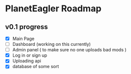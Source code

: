 # PlanetEagler Roadmap

## v0.1 progress
- [x] Main Page
- [ ] Dashboard (working on this currently)
- [ ] Admin panel ( to make sure no one uploads bad mods )
- [X] Log in or sign up
- [x] Uploading api
- [x] database of some sort
